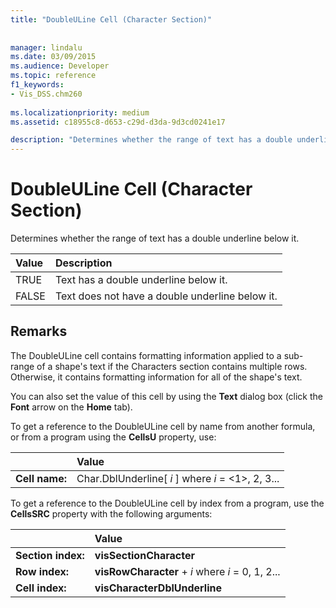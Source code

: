 ```yaml
---
title: "DoubleULine Cell (Character Section)"
 
 
manager: lindalu
ms.date: 03/09/2015
ms.audience: Developer
ms.topic: reference
f1_keywords:
- Vis_DSS.chm260
 
ms.localizationpriority: medium
ms.assetid: c18955c8-d653-c29d-d3da-9d3cd0241e17

description: "Determines whether the range of text has a double underline below it."
---
```


# DoubleULine Cell (Character Section)

Determines whether the range of text has a double underline below it.
  
|**Value**|**Description**|
|:-----|:-----|
|TRUE  <br/> |Text has a double underline below it. |
|FALSE  <br/> |Text does not have a double underline below it. |
   
## Remarks

The DoubleULine cell contains formatting information applied to a sub-range of a shape's text if the Characters section contains multiple rows. Otherwise, it contains formatting information for all of the shape's text.
  
You can also set the value of this cell by using the **Text** dialog box (click the **Font** arrow on the **Home** tab). 
  
To get a reference to the DoubleULine cell by name from another formula, or from a program using the **CellsU** property, use: 
  
||Value |
|:-----|:-----|
|**Cell name:**  <br/> |Char.DblUnderline[ *i*  ]           where  *i*  = <1>, 2, 3... |
   
To get a reference to the DoubleULine cell by index from a program, use the **CellsSRC** property with the following arguments: 
  
||Value |
|:-----|:-----|
|**Section index:**  <br/> |**visSectionCharacter** <br/> |
|**Row index:**  <br/> |**visRowCharacter** +  *i*           where  *i*  = 0, 1, 2... |
|**Cell index:**  <br/> |**visCharacterDblUnderline** <br/> |
   


